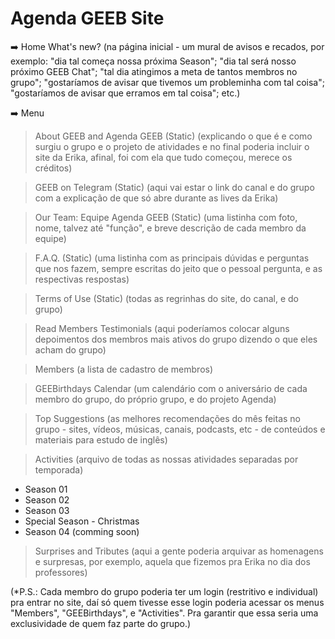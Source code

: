 # Agenda GEEB Site 

➡️ Home 
What's new? 
(na página inicial - um mural de avisos e recados, por exemplo: "dia tal começa nossa próxima Season"; "dia tal será nosso próximo GEEB Chat"; "tal dia atingimos a meta de tantos membros no grupo"; "gostaríamos de avisar que tivemos um probleminha com tal coisa"; "gostaríamos de avisar que erramos em tal coisa"; etc.) 

➡️ Menu 
> About GEEB and Agenda GEEB (Static) 
(explicando o que é e como surgiu o grupo e o projeto de atividades e no final poderia incluir o site da Erika, afinal, foi com ela que tudo começou, merece os créditos) 

> GEEB on Telegram (Static)
(aqui vai estar o link do canal e do grupo com a explicação de que só abre durante as lives da Erika) 

> Our Team: Equipe Agenda GEEB (Static)
(uma listinha com foto, nome, talvez até "função", e breve descrição de cada membro da equipe) 

> F.A.Q. (Static)
(uma listinha com as principais dúvidas e perguntas que nos fazem, sempre escritas do jeito que o pessoal pergunta, e as respectivas respostas) 

> Terms of Use (Static)
(todas as regrinhas do site, do canal, e do grupo) 

> Read Members Testimonials
(aqui poderíamos colocar alguns depoimentos dos membros mais ativos do grupo dizendo o que eles acham do grupo) 

> Members
(a lista de cadastro de membros)

> GEEBirthdays Calendar
(um calendário com o aniversário de cada membro do grupo, do próprio grupo, e do projeto Agenda) 

> Top Suggestions
(as melhores recomendações do mês feitas no grupo - sites, vídeos, músicas, canais, podcasts, etc - de conteúdos e materiais para estudo de inglês) 

> Activities
(arquivo de todas as nossas atividades separadas por temporada) 
- Season 01 
- Season 02 
- Season 03 
- Special Season - Christmas 
- Season 04 (comming soon)

> Surprises and Tributes
(aqui a gente poderia arquivar as homenagens e surpresas, por exemplo, aquela que fizemos pra Erika no dia dos professores) 

(*P.S.: Cada membro do grupo poderia ter um login (restritivo e individual) pra entrar no site, daí só quem tivesse esse login poderia acessar os menus "Members", "GEEBirthdays", e "Activities". Pra garantir que essa seria uma exclusividade de quem faz parte do grupo.)